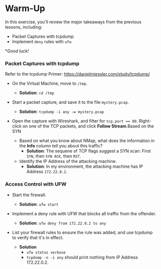 # Warm-Up

In this exercise, you'll review the major takeaways from the previous lessons, including:
  - Packet Captures with tcpdump
  - Implement `deny` rules with `ufw`

**Good luck!*

### Packet Captures with tcpdump

Refer to the tcpdump Primer: <https://danielmiessler.com/study/tcpdump/>

- On the Virtual Machine, move to `/tmp`.
  - **Solution**: `cd /tmp`

- Start a packet capture, and save it to the file `mystery.pcap`.
  - **Solution**: `tcpdump -i any -w mystery.pcap`

- Open the capture with Wireshark, and filter for `tcp.port == 80`. Right-click on one of the TCP packets, and click **Follow Stream**.Based on the SYN
  - Based on what you know about NMap, what does the information in the **Info** column tell you about this traffic?
    - **Solution**: The sequene of TCP flags suggest a SYN scan: First `SYN`, then `SYN ACK`, then `RST`.
  - Identify the IP Address of the attacking machine.
    - **Solution**: In my environment, the attacking machine has IP Address `172.22.0.2`.

### Access Control with UFW

- Start the firewall.
  - **Solution**: `ufw start`

- Implement a deny rule with UFW that blocks all traffic from the offender.
  - **Solution**: `ufw deny from 172.22.0.2 to any`

- List your firewall rules to ensure the rule was added, and use tcpdump to verify that it's in effect.
  - **Solution**
    - `ufw status verbose`
    - `tcpdump -n -i any` should print nothing from IP Address 172.22.0.2.
